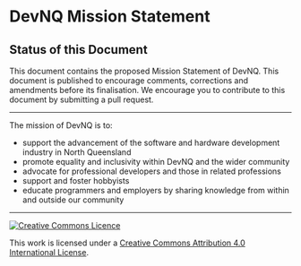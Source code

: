 # DevNQ Mission Statement

## Status of this Document

This document contains the proposed Mission Statement of DevNQ. This document
is published to encourage comments, corrections and amendments before its
finalisation. We encourage you to contribute to this document by submitting a
pull request.

----

The mission of DevNQ is to:

* support the advancement of the software and hardware development industry in
  North Queensland
* promote equality and inclusivity within DevNQ and the wider community
* advocate for professional developers and those in related professions
* support and foster hobbyists
* educate programmers and employers by sharing knowledge from within and
  outside our community

----

[![Creative Commons Licence](https://i.creativecommons.org/l/by/4.0/80x15.png)](http://creativecommons.org/licenses/by/4.0/)

This work is licensed under a [Creative Commons Attribution 4.0 International License](http://creativecommons.org/licenses/by/4.0/).
